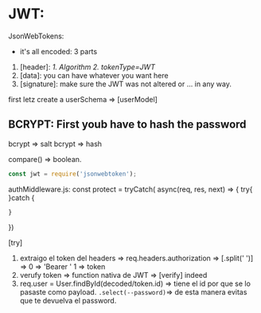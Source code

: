 # JWT: 
JsonWebTokens:
- it's all encoded: 3 parts
1. [header]: *1. Algorithm* *2. tokenType=JWT*
2. [data]: you can have whatever you want here
3. [signature]: make sure the JWT was not altered or ...  in any way.

first letz create a userSchema => [userModel]

## BCRYPT: First youb have to hash the password
bcrypt => salt
bcrypt => hash

compare() => boolean.   

```javascript
const jwt = require('jsonwebtoken');

```
authMiddleware.js: 
const protect = tryCatch( async(req, res, next) => {
    try{
    }catch {

    }
})

[try]
1. extraigo el token del headers => req.headers.authorization => [.split(' ')] => 0 => 'Bearer ' 1 => token
2. verufy token => function nativa de JWT => [verify] indeed
3. req.user = User.findById(decoded/token.id) => tiene el id por que se lo pasaste como payload. `.select(--password)`=> de esta manera evitas que te devuelva el password. 
